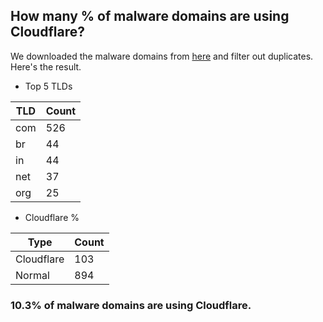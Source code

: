 ## How many % of malware domains are using Cloudflare?


We downloaded the malware domains from [here](https://urlhaus.abuse.ch) and filter out duplicates.
Here's the result.


[//]: # (start replacement)


- Top 5 TLDs

| TLD | Count |
| --- | --- |
| com | 526 |
| br | 44 |
| in | 44 |
| net | 37 |
| org | 25 |


- Cloudflare %

| Type | Count |
| --- | --- |
| Cloudflare | 103 |
| Normal | 894 |


### 10.3% of malware domains are using Cloudflare.
